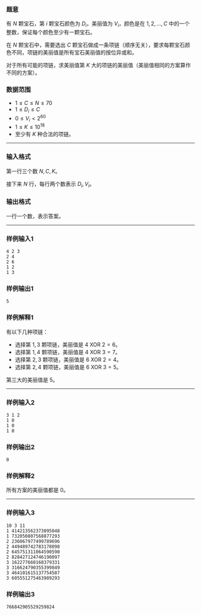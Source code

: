 ### 题意 

有 $N$ 颗宝石，第 $i$ 颗宝石颜色为 $D_i$，美丽值为 $V_i$，颜色是在 $1,2,...,C$ 中的一个整数，保证每个颜色至少有一颗宝石。

在 $N$ 颗宝石中，需要选出 $C$ 颗宝石做成一条项链（顺序无关），要求每颗宝石颜色不同，项链的美丽值是所有宝石美丽值的按位异或和。

对于所有可能的项链，求美丽值第 $K$ 大的项链的美丽值（美丽值相同的方案算作不同的方案）。

### 数据范围

- $1\le C\le N\le 70$
- $1\le D_i\le C$
- $0\le V_i < 2^{60}$
- $1\le K\le 10^{18}$
- 至少有 $K$ 种合法的项链。

---

### 输入格式

第一行三个数 $N,C,K$。

接下来 $N$ 行，每行两个数表示 $D_i,V_i$。

### 输出格式

一行一个数，表示答案。

---

### 样例输入1

```
4 2 3
2 4
2 6
1 2
1 3
```

### 样例输出1

```
5
```

### 样例解释1

有以下几种项链：

- 选择第 $1,3$ 颗项链，美丽值是 $4\  \text{XOR}\ 2=6$。
- 选择第 $1,4$ 颗项链，美丽值是 $4\  \text{XOR}\ 3=7$。
- 选择第 $2,3$ 颗项链，美丽值是 $6\  \text{XOR}\ 2=4$。
- 选择第 $2,4$ 颗项链，美丽值是 $6\  \text{XOR}\ 3=5$。

第三大的美丽值是 $5$。

---

### 样例输入2

```
3 1 2
1 0
1 0
1 0
```

### 样例输出2

```
0
```

### 样例解释2

所有方案的美丽值都是 $0$。

---

### 样例输入3

```
10 3 11
1 414213562373095048
1 732050807568877293
2 236067977499789696
2 449489742783178098
2 645751311064590590
2 828427124746190097
3 162277660168379331
3 316624790355399849
3 464101615137754587
3 605551275463989293
```

### 样例输出3

```
766842905529259824
```